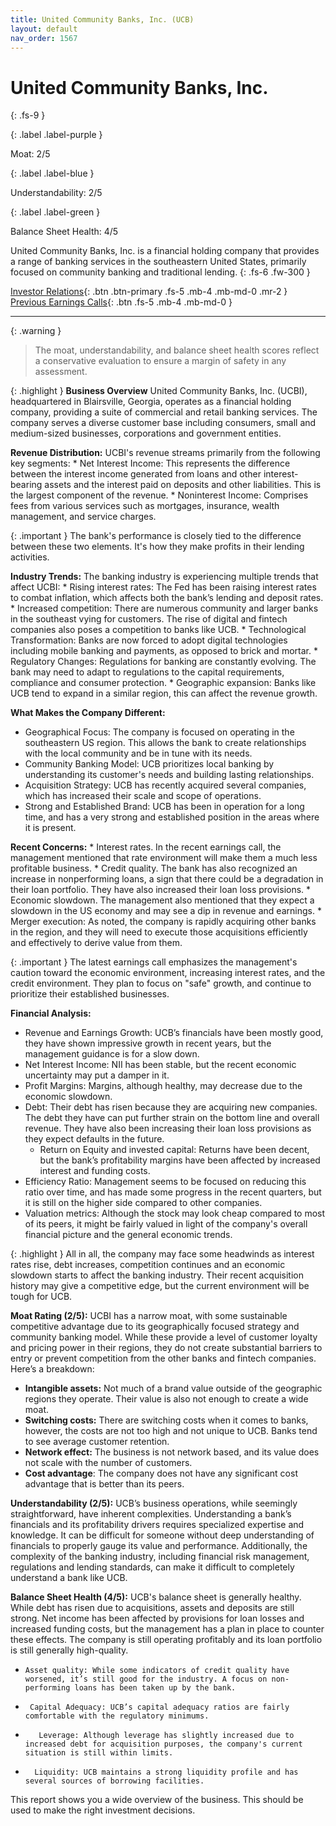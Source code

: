 ```yaml
---
title: United Community Banks, Inc. (UCB)
layout: default
nav_order: 1567
---
```


# United Community Banks, Inc.
{: .fs-9 }

{: .label .label-purple }

Moat: 2/5

{: .label .label-blue }

Understandability: 2/5

{: .label .label-green }

Balance Sheet Health: 4/5

United Community Banks, Inc. is a financial holding company that provides a range of banking services in the southeastern United States, primarily focused on community banking and traditional lending.
{: .fs-6 .fw-300 }

[Investor Relations](https://www.google.com/search?q=UCB+investor+relations){: .btn .btn-primary .fs-5 .mb-4 .mb-md-0 .mr-2 }
[Previous Earnings Calls](https://discountingcashflows.com/company/UCB/transcripts/){: .btn .fs-5 .mb-4 .mb-md-0 }

---

{: .warning }
>The moat, understandability, and balance sheet health scores reflect a conservative evaluation to ensure a margin of safety in any assessment.



{: .highlight }
**Business Overview**
United Community Banks, Inc. (UCBI), headquartered in Blairsville, Georgia, operates as a financial holding company, providing a suite of commercial and retail banking services. The company serves a diverse customer base including consumers, small and medium-sized businesses, corporations and government entities.

**Revenue Distribution:**
UCBI's revenue streams primarily from the following key segments:
    *   Net Interest Income: This represents the difference between the interest income generated from loans and other interest-bearing assets and the interest paid on deposits and other liabilities. This is the largest component of the revenue.
    *   Noninterest Income: Comprises fees from various services such as mortgages, insurance, wealth management, and service charges.

{: .important }
The bank's performance is closely tied to the difference between these two elements. It's how they make profits in their lending activities.

**Industry Trends:**
The banking industry is experiencing multiple trends that affect UCBI:
     *   Rising interest rates: The Fed has been raising interest rates to combat inflation, which affects both the bank’s lending and deposit rates.
    *    Increased competition: There are numerous community and larger banks in the southeast vying for customers. The rise of digital and fintech companies also poses a competition to banks like UCB.
    *  Technological Transformation: Banks are now forced to adopt digital technologies including mobile banking and payments, as opposed to brick and mortar.
    *    Regulatory Changes: Regulations for banking are constantly evolving. The bank may need to adapt to regulations to the capital requirements, compliance and consumer protection.
      *    Geographic expansion: Banks like UCB tend to expand in a similar region, this can affect the revenue growth.

**What Makes the Company Different:**

*   Geographical Focus: The company is focused on operating in the southeastern US region. This allows the bank to create relationships with the local community and be in tune with its needs.
*    Community Banking Model: UCB prioritizes local banking by understanding its customer's needs and building lasting relationships.
*    Acquisition Strategy: UCB has recently acquired several companies, which has increased their scale and scope of operations.
*  Strong and Established Brand: UCB has been in operation for a long time, and has a very strong and established position in the areas where it is present.
  

**Recent Concerns:**
    *   Interest rates. In the recent earnings call, the management mentioned that rate environment will make them a much less profitable business.
    *   Credit quality. The bank has also recognized an increase in nonperforming loans, a sign that there could be a degradation in their loan portfolio. They have also increased their loan loss provisions.
    *  Economic slowdown. The management also mentioned that they expect a slowdown in the US economy and may see a dip in revenue and earnings.
    *   Merger execution: As noted, the company is rapidly acquiring other banks in the region, and they will need to execute those acquisitions efficiently and effectively to derive value from them.

{: .important }
The latest earnings call emphasizes the management's caution toward the economic environment, increasing interest rates, and the credit environment. They plan to focus on "safe" growth, and continue to prioritize their established businesses.

**Financial Analysis:**

*   Revenue and Earnings Growth: UCB’s financials have been mostly good, they have shown impressive growth in recent years, but the management guidance is for a slow down.
*  Net Interest Income: NII has been stable, but the recent economic uncertainty may put a damper in it.
 *    Profit Margins: Margins, although healthy, may decrease due to the economic slowdown.
*    Debt: Their debt has risen because they are acquiring new companies. The debt they have can put further strain on the bottom line and overall revenue. They have also been increasing their loan loss provisions as they expect defaults in the future.
     *    Return on Equity and invested capital: Returns have been decent, but the bank’s profitability margins have been affected by increased interest and funding costs.
*   Efficiency Ratio: Management seems to be focused on reducing this ratio over time, and has made some progress in the recent quarters, but it is still on the higher side compared to other companies.
*   Valuation metrics: Although the stock may look cheap compared to most of its peers, it might be fairly valued in light of the company's overall financial picture and the general economic trends.

{: .highlight }
All in all, the company may face some headwinds as interest rates rise, debt increases, competition continues and an economic slowdown starts to affect the banking industry. Their recent acquisition history may give a competitive edge, but the current environment will be tough for UCB.

**Moat Rating (2/5):**
UCBI has a narrow moat, with some sustainable competitive advantage due to its geographically focused strategy and community banking model. While these provide a level of customer loyalty and pricing power in their regions, they do not create substantial barriers to entry or prevent competition from the other banks and fintech companies. Here’s a breakdown:
* **Intangible assets:** Not much of a brand value outside of the geographic regions they operate. Their value is also not enough to create a wide moat.
* **Switching costs:** There are switching costs when it comes to banks, however, the costs are not too high and not unique to UCB. Banks tend to see average customer retention.
*   **Network effect:** The business is not network based, and its value does not scale with the number of customers.
*   **Cost advantage**: The company does not have any significant cost advantage that is better than its peers.

**Understandability (2/5):**
UCB’s business operations, while seemingly straightforward, have inherent complexities. Understanding a bank’s financials and its profitability drivers requires specialized expertise and knowledge. It can be difficult for someone without deep understanding of financials to properly gauge its value and performance. Additionally, the complexity of the banking industry, including financial risk management, regulations and lending standards, can make it difficult to completely understand a bank like UCB.

**Balance Sheet Health (4/5):**
UCB's balance sheet is generally healthy. While debt has risen due to acquisitions, assets and deposits are still strong. Net income has been affected by provisions for loan losses and increased funding costs, but the management has a plan in place to counter these effects. The company is still operating profitably and its loan portfolio is still generally high-quality.
*     Asset quality: While some indicators of credit quality have worsened, it’s still good for the industry. A focus on non-performing loans has been taken up by the bank.
*      Capital Adequacy: UCB’s capital adequacy ratios are fairly comfortable with the regulatory minimums.
*        Leverage: Although leverage has slightly increased due to increased debt for acquisition purposes, the company's current situation is still within limits.
*       Liquidity: UCB maintains a strong liquidity profile and has several sources of borrowing facilities.

This report shows you a wide overview of the business. This should be used to make the right investment decisions.
